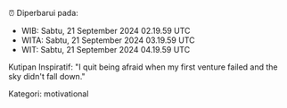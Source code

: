 ⏰ Diperbarui pada:
- WIB: Sabtu, 21 September 2024 02.19.59 UTC
- WITA: Sabtu, 21 September 2024 03.19.59 UTC
- WIT: Sabtu, 21 September 2024 04.19.59 UTC

Kutipan Inspiratif:
"I quit being afraid when my first venture failed and the sky didn't fall down."


Kategori: motivational

